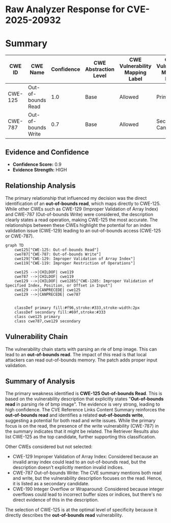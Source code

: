 # Raw Analyzer Response for CVE-2025-20932

# Summary
| CWE ID | CWE Name | Confidence | CWE Abstraction Level | CWE Vulnerability Mapping Label | CWE-Vulnerability Mapping Notes |
|---|---|---|---|---|---|
| CWE-125 | Out-of-bounds Read | 1.0 | Base | Allowed | Primary CWE |
| CWE-787 | Out-of-bounds Write | 0.7 | Base | Allowed | Secondary Candidate |

## Evidence and Confidence

*   **Confidence Score:** 0.9
*   **Evidence Strength:** HIGH

## Relationship Analysis
The primary relationship that influenced my decision was the direct identification of an **out-of-bounds read**, which maps directly to CWE-125. While other CWEs such as CWE-129 (Improper Validation of Array Index) and CWE-787 (Out-of-bounds Write) were considered, the description clearly states a read operation, making CWE-125 the most accurate. The relationships between these CWEs highlight the potential for an index validation issue (CWE-129) leading to an out-of-bounds access (CWE-125 or CWE-787).

```mermaid
graph TD
    cwe125["CWE-125: Out-of-bounds Read"]
    cwe787["CWE-787: Out-of-bounds Write"]
    cwe129["CWE-129: Improper Validation of Array Index"]
    cwe119["CWE-119: Improper Restriction of Operations"]

    cwe125 -->|CHILDOF| cwe119
    cwe787 -->|CHILDOF| cwe119
    cwe129 -->|CHILDOF| cwe1285["CWE-1285: Improper Validation of Specified Index, Position, or Offset in Input"]
    cwe129 -->|CANPRECEDE| cwe125
    cwe129 -->|CANPRECEDE| cwe787
    

    classDef primary fill:#f96,stroke:#333,stroke-width:2px
    classDef secondary fill:#69f,stroke:#333
    class cwe125 primary
    class cwe787,cwe129 secondary
```

## Vulnerability Chain
The vulnerability chain starts with parsing an rle of bmp image. This can lead to an **out-of-bounds read**. The impact of this read is that local attackers can read out-of-bounds memory. The patch adds proper input validation.

## Summary of Analysis
The primary weakness identified is **CWE-125 Out-of-bounds Read**. This is based on the vulnerability description that explicitly states "**Out-of-bounds read** in parsing rle of bmp image". The evidence is very strong, leading to high confidence.
The CVE Reference Links Content Summary reinforces the **out-of-bounds read** and identifies a related **out-of-bounds write**, suggesting a potential for both read and write issues. While the primary focus is on the read, the presence of the write vulnerability (CWE-787) in the summary indicates that it might be related.
The Retriever Results also list CWE-125 as the top candidate, further supporting this classification.

Other CWEs considered but not selected:

*   CWE-129 Improper Validation of Array Index: Considered because an invalid array index could lead to an out-of-bounds read, but the description doesn't explicitly mention invalid indices.
*   CWE-787 Out-of-bounds Write: The CVE summary mentions both read and write, but the vulnerability description focuses on the read. Hence, it is listed as a secondary candidate.
*   CWE-190 Integer Overflow or Wraparound: Considered because integer overflows could lead to incorrect buffer sizes or indices, but there's no direct evidence of this in the description.

The selection of CWE-125 is at the optimal level of specificity because it directly describes the **out-of-bounds read** vulnerability.